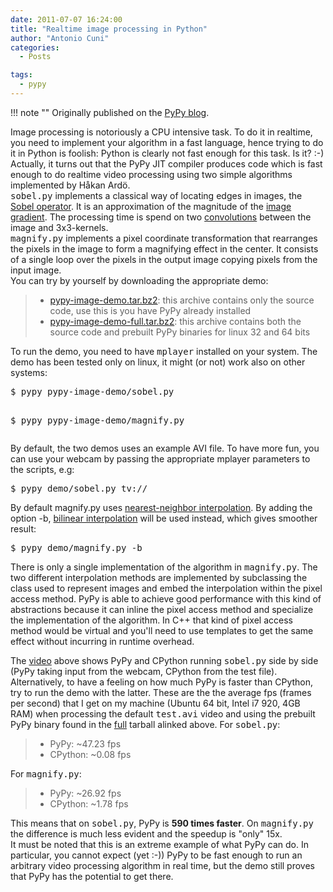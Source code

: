 ```yaml
---
date: 2011-07-07 16:24:00
title: "Realtime image processing in Python"
author: "Antonio Cuni"
categories:
  - Posts

tags:
  - pypy
---
```


!!! note ""
    Originally published on the [PyPy blog](https://pypy.org/posts/2011/07/realtime-image-processing-in-python-6985924592886873374.html).


<html><body><p>Image processing is notoriously a CPU intensive task.  To do it in realtime,
you need to implement your algorithm in a fast language, hence trying to do it
in Python is foolish: Python is clearly not fast enough for this task. Is it?
:-)<br>
Actually, it turns out that the PyPy JIT compiler produces code which is fast
enough to do realtime video processing using two simple algorithms implemented
by Håkan Ardö.<br>
<tt class="docutils literal">sobel.py</tt> implements a classical way of locating edges in images, the
<a class="reference external" href="https://en.wikipedia.org/wiki/Sobel_operator">Sobel operator</a>. It is an approximation of the magnitude of the <a class="reference external" href="https://en.wikipedia.org/wiki/Image_gradient">image
gradient</a>. The processing time is spend on two <a class="reference external" href="https://en.wikipedia.org/wiki/Convolution">convolutions</a> between the
image and 3x3-kernels.<br>
<tt class="docutils literal">magnify.py</tt> implements a pixel coordinate transformation that rearranges
the pixels in the image to form a magnifying effect in the center.
It consists of a single loop over the pixels in the output image copying
pixels from the input image.<br>
You can try by yourself by downloading the appropriate demo:<br>

</p>
<!-- more -->
<blockquote>
<ul class="simple">
<li><a class="reference external" href="https://wyvern.cs.uni-duesseldorf.de/%7Eantocuni/pypy-image-demo.tar.bz2">pypy-image-demo.tar.bz2</a>: this archive contains only the source code,
use this is you have PyPy already installed</li>
<li><a class="reference external" href="https://wyvern.cs.uni-duesseldorf.de/%7Eantocuni/pypy-image-demo-full.tar.bz2">pypy-image-demo-full.tar.bz2</a>: this archive contains both the source
code and prebuilt PyPy binaries for linux 32 and 64 bits</li>
</ul>
</blockquote>
To run the demo, you need to have <tt class="docutils literal">mplayer</tt> installed on your system.  The
demo has been tested only on linux, it might (or not) work also on other
systems:<br>
<pre class="literal-block">$ pypy pypy-image-demo/sobel.py

$ pypy pypy-image-demo/magnify.py
</pre>
By default, the two demos uses an example AVI file.  To have more fun, you can
use your webcam by passing the appropriate mplayer parameters to the scripts,
e.g:<br>
<pre class="literal-block">$ pypy demo/sobel.py tv://
</pre>
By default magnify.py uses <a class="reference external" href="https://en.wikipedia.org/wiki/Nearest-neighbor_interpolation">nearest-neighbor interpolation</a>.  By adding the
option -b, <a class="reference external" href="https://en.wikipedia.org/wiki/Bilinear_interpolation">bilinear interpolation</a> will be used instead, which gives
smoother result:<br>
<pre class="literal-block">$ pypy demo/magnify.py -b
</pre>
There is only a single implementation of the algorithm in
<tt class="docutils literal">magnify.py</tt>. The two different interpolation methods are implemented by
subclassing the class used to represent images and embed the
interpolation within the pixel access method. PyPy is able to achieve good
performance with this kind of abstractions because it can inline
the pixel access method and specialize the implementation of the algorithm.
In C++ that kind of pixel access method would be virtual and you'll need to use
templates to get the same effect without incurring in runtime overhead.<br>
<div class="separator" style="clear: both; text-align: center;">




</div>
The <a class="reference external" href="https://www.youtube.com/watch?v=5DtlBC_Zbq4">video</a> above shows PyPy and CPython running <tt class="docutils literal">sobel.py</tt> side by
side (PyPy taking input from the webcam, CPython from the test
file). Alternatively, to have a feeling on how much PyPy is faster than
CPython, try to run the demo with the latter.  These are the the average fps
(frames per second) that I get on my machine (Ubuntu 64 bit, Intel i7 920, 4GB
RAM) when processing the default <tt class="docutils literal">test.avi</tt> video and using the prebuilt
PyPy binary found in the <a class="reference external" href="https://wyvern.cs.uni-duesseldorf.de/%7Eantocuni/pypy-image-demo-full.tar.bz2">full</a> tarball alinked above.  For <tt class="docutils literal">sobel.py</tt>:<br>
<blockquote>
<ul class="simple">
<li>PyPy: ~47.23 fps</li>
<li>CPython: ~0.08 fps</li>
</ul>
</blockquote>
For <tt class="docutils literal">magnify.py</tt>:<br>
<blockquote>
<ul class="simple">
<li>PyPy: ~26.92 fps</li>
<li>CPython: ~1.78 fps</li>
</ul>
</blockquote>
This means that on <tt class="docutils literal">sobel.py</tt>, PyPy is <b>590 times faster</b>.  On
<tt class="docutils literal">magnify.py</tt> the difference is much less evident and the speedup is "only"
15x.<br>
It must be noted that this is an extreme example of what PyPy can do.  In
particular, you cannot expect (yet :-)) PyPy to be fast enough to run an
arbitrary video processing algorithm in real time, but the demo still proves
that PyPy has the potential to get there.</body></html>